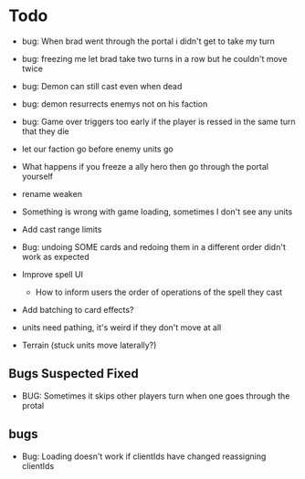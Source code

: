# Todo

- bug: When brad went through the portal i didn't get to take my turn
- bug: freezing me let brad take two turns in a row but he couldn't move twice
- bug: Demon can still cast even when dead
- bug: demon resurrects enemys not on his faction
- bug: Game over triggers too early if the player is ressed in the same turn that they die
- let our faction go before enemy units go
- What happens if you freeze a ally hero then go through the portal yourself
- rename weaken
- Something is wrong with game loading, sometimes I don't see any units

- Add cast range limits
- Bug: undoing SOME cards and redoing them in a different order didn't work as expected

- Improve spell UI
  - How to inform users the order of operations of the spell they cast
- Add batching to card effects?
- units need pathing, it's weird if they don't move at all
- Terrain (stuck units move laterally?)

## Bugs Suspected Fixed

- BUG: Sometimes it skips other players turn when one goes through the protal

## bugs

- Bug: Loading doesn't work if clientIds have changed reassigning clientIds
